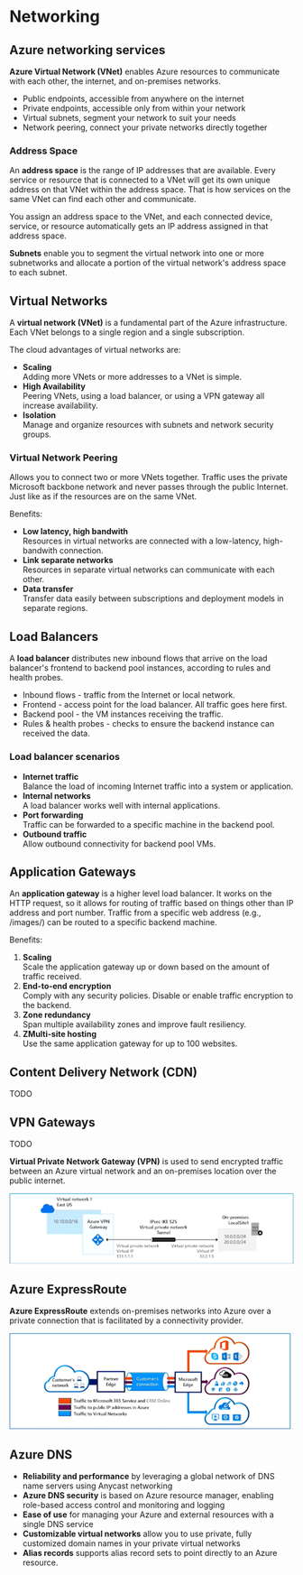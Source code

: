 # Networking

## Azure networking services
**Azure Virtual Network (VNet)** enables Azure resources to communicate with each other, the internet, and on-premises networks.

- Public endpoints, accessible from anywhere on the internet
- Private endpoints, accessible only from within your network
- Virtual subnets, segment your network to suit your needs
- Network peering, connect your private networks directly together

### Address Space
An **address space** is the range of IP addresses that are available. Every service or resource that is connected to a VNet will get its own unique address on that VNet within the address space. That is how services on the same VNet can find each other and communicate.

You assign an address space to the VNet, and each connected device, service, or resource automatically gets an IP address assigned in that address space.

**Subnets** enable you to segment the virtual network into one or more subnetworks and allocate a portion of the virtual network's address space to each subnet.

## Virtual Networks
A **virtual network (VNet)** is a fundamental part of the Azure infrastructure. Each VNet belongs to a single region and a single subscription.

The cloud advantages of virtual networks are:
- **Scaling** \
Adding more VNets or more addresses to a VNet is simple.
- **High Availability** \
Peering VNets, using a load balancer, or using a VPN gateway all increase availability.
- **Isolation** \
Manage and organize resources with subnets and network security groups.

### Virtual Network Peering
Allows you to connect two or more VNets together. Traffic uses the private Microsoft backbone network and never passes through the public Internet. Just like as if the resources are on the same VNet.

Benefits:
- **Low latency, high bandwith** \
Resources in virtual networks are connected with a low-latency, high-bandwith connection.
- **Link separate networks** \
Resources in separate virtual networks can communicate with each other.
- **Data transfer** \
Transfer data easily between subscriptions and deployment models in separate regions.

## Load Balancers
A **load balancer** distributes new inbound flows that arrive on the load balancer's frontend to backend pool instances, according to rules and health probes.
- Inbound flows - traffic from the Internet or local network.
- Frontend - access point for the load balancer. All traffic goes here first.
- Backend pool - the VM instances receiving the traffic.
- Rules & health probes - checks to ensure the backend instance can received the data.

### Load balancer scenarios
- **Internet traffic** \
Balance the load of incoming Internet traffic into a system or application.
- **Internal networks** \
A load balancer works well with internal applications.
- **Port forwarding** \
Traffic can be forwarded to a specific machine in the backend pool.
- **Outbound traffic** \
Allow outbound connectivity for backend pool VMs.

## Application Gateways
An **application gateway** is a higher level load balancer. It works on the HTTP request, so it allows for routing of traffic based on things other than IP address and port number. Traffic from a specific web address (e.g., /images/) can be routed to a specific backend machine.

Benefits:
1. **Scaling** \
Scale the application gateway up or down based on the amount of traffic received.
1. **End-to-end encryption** \
Comply with any security policies. Disable or enable traffic encryption to the backend.
1. **Zone redundancy** \
Span multiple availability zones and improve fault resiliency.
1. **ZMulti-site hosting** \
Use the same application gateway for up to 100 websites.

## Content Delivery Network (CDN)
TODO

## VPN Gateways
TODO

**Virtual Private Network Gateway (VPN)** is used to send encrypted traffic between an Azure virtual network and an on-premises location over the public internet.

![Azure Virtual Private Network Gateway](../assets/az900/vpn-gateway.png "Virtual Private Network Gateway (VPN)")

## Azure ExpressRoute
**Azure ExpressRoute** extends on-premises networks into Azure over a private connection that is facilitated by a connectivity provider.

![Azure ExpressRoute](../assets/az900/azure-expressroute.png "Azure ExpressRoute")

## Azure DNS
- **Reliability and performance** by leveraging a global network of DNS name servers using Anycast networking
- **Azure DNS security** is based on Azure resource manager, enabling role-based access control and monitoring and logging
- **Ease of use** for managing your Azure and external resources with a single DNS service
- **Customizable virtual networks** allow you to use private, fully customized domain names in your private virtual networks
- **Alias records** supports alias record sets to point directly to an Azure resource.